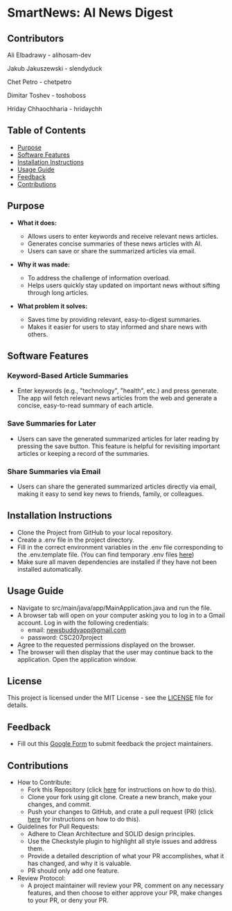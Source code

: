 # SmartNews: AI News Digest

## Contributors

Ali Elbadrawy - alihosam-dev

Jakub Jakuszewski - slendyduck

Chet Petro - chetpetro

Dimitar Toshev - toshoboss

Hriday Chhaochharia - hridaychh

## Table of Contents
- [Purpose](#purpose)
- [Software Features](#software-features)
- [Installation Instructions](#installation-instructions)
- [Usage Guide](#usage-guide)
- [Feedback](#feedback)
- [Contributions](#contributions)


## Purpose

- **What it does:**
    - Allows users to enter keywords and receive relevant news articles.
    - Generates concise summaries of these news articles with AI.
    - Users can save or share the summarized articles via email.

- **Why it was made:**
    - To address the challenge of information overload.
    - Helps users quickly stay updated on important news without sifting through long articles.

- **What problem it solves:**
    - Saves time by providing relevant, easy-to-digest summaries.
    - Makes it easier for users to stay informed and share news with others.

## Software Features

### Keyword-Based Article Summaries
- Enter keywords (e.g., "technology", "health", etc.) and press generate. The app will fetch relevant news articles from the web and generate a concise, easy-to-read summary of each article.

### Save Summaries for Later
- Users can save the generated summarized articles for later reading by pressing the save button. This feature is helpful for revisiting important articles or keeping a record of the summaries.

### Share Summaries via Email
- Users can share the generated summarized articles directly via email, making it easy to send key news to friends, family, or colleagues.


## Installation Instructions
- Clone the Project from GitHub to your local repository.
- Create a .env file in the project directory.
- Fill in the correct environment variables in the .env file corresponding to the .env.template file. (You can find temporary .env files [here](https://docs.google.com/document/d/1lAfy1HOj_1hAgsB34hC2Ef0vrUziLUotw0me-yYG4-A/edit?usp=sharing))
- Make sure all maven dependencies are installed if they have not been installed automatically.

## Usage Guide
- Navigate to src/main/java/app/MainApplication.java and run the file.
- A browser tab will open on your computer asking you to log in to a Gmail account. Log in with the following credentials:
  - email: newsbuddyapp@gmail.com
  - password: CSC207project
- Agree to the requested permissions displayed on the browser.
- The browser will then display that the user may continue back to the application. Open the application window.

## License
This project is licensed under the MIT License - see the [LICENSE](LICENSE) file for details.

## Feedback
- Fill out this [Google Form](https://forms.gle/B58iNJ1ZAMXUJHsR7) to submit feedback the project maintainers.

## Contributions
- How to Contribute:
    - Fork this Repository (click <a href="https://docs.github.com/en/pull-requests/collaborating-with-pull-requests/working-with-forks/fork-a-repo">here</a> for instructions on how to do this).
    - Clone your fork using git clone. Create a new branch, make your changes, and commit.
    - Push your changes to GitHub, and crate a pull request (PR)  (click <a href="https://docs.github.com/en/pull-requests/collaborating-with-pull-requests/proposing-changes-to-your-work-with-pull-requests/creating-a-pull-request-from-a-fork">here</a> for instructions on how to do this).
- Guidelines for Pull Requests:
    - Adhere to Clean Architecture and SOLID design principles.
    - Use the Checkstyle plugin to highlight all style issues and address them.
    - Provide a detailed description of what your PR accomplishes, what it has changed, and why it is valuable.
    - PR should only add one feature.
- Review Protocol:
    - A project maintainer will review your PR, comment on any necessary features, and then choose to either approve your PR, make changes to your PR, or deny your PR. 



